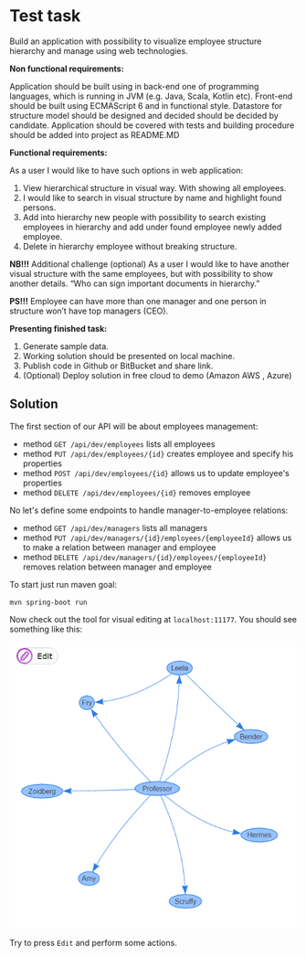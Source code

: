 # Test task

Build an application with possibility to visualize employee structure hierarchy and manage using web technologies.

**Non functional requirements:**

Application should be built using in back-end one of programming languages, which is running in JVM (e.g. Java, Scala, Kotlin etc). Front-end should be built using ECMAScript 6 and in functional style. Datastore for structure model should be designed and decided should be decided by candidate. Application should be covered with tests and building procedure should be added into project as README.MD

**Functional requirements:**

As a user I would like to have such options in web application:

1. View hierarchical structure in visual way. With showing all employees.
2. I would like to search in visual structure by name and highlight found persons.
3. Add into hierarchy new people with possibility to search existing employees in hierarchy and add under found employee newly added employee.
4. Delete in hierarchy employee without breaking structure.

**NB!!!** Additional challenge (optional)
As a user I would like to have another visual structure with the same employees, but with possibility to show another details. “Who can sign important documents in hierarchy.”

**PS!!!** Employee can have more than one manager and one person in structure won’t have top managers (CEO).

**Presenting finished task:**

1. Generate sample data.
2. Working solution should be presented on local machine.
3. Publish code in Github or BitBucket and share link.
4. (Optional) Deploy solution in free cloud to demo (Amazon AWS , Azure)

## Solution

The first section of our API will be about employees management:

- method `GET /api/dev/employees` lists all employees
- method `PUT /api/dev/employees/{id}` creates employee and specify his properties
- method `POST /api/dev/employees/{id}` allows us to update employee's properties
- method `DELETE /api/dev/employees/{id}` removes employee

No let's define some endpoints to handle manager-to-employee relations:

- method `GET /api/dev/managers` lists all managers
- method `PUT /api/dev/managers/{id}/employees/{employeeId}` allows us to make a relation between manager and employee
- method `DELETE /api/dev/managers/{id}/employees/{employeeId}` removes relation between manager and employee

To start just run maven goal:

```
mvn spring-boot run
```

Now check out the tool for visual editing at `localhost:11177`. You should see something like this:

![Futurama Graph](graph.png)

Try to press `Edit` and perform some actions.